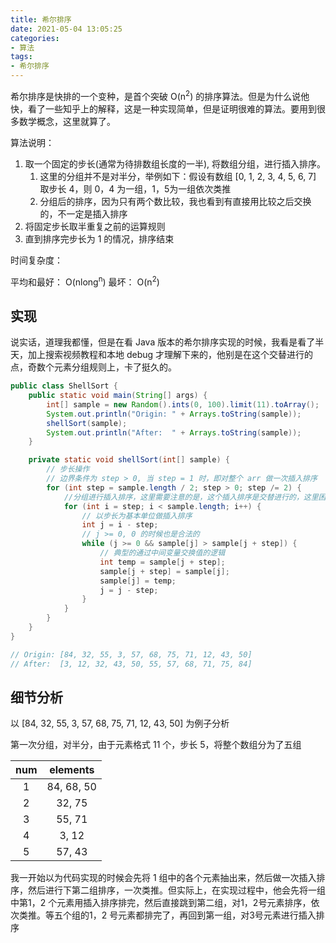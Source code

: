 ```yaml
---
title: 希尔排序
date: 2021-05-04 13:05:25
categories:
- 算法
tags:
- 希尔排序
---
```


希尔排序是快排的一个变种，是首个突破 O(n<sup>2</sup>) 的排序算法。但是为什么说他快，看了一些知乎上的解释，这是一种实现简单，但是证明很难的算法。要用到很多数学概念，这里就算了。

算法说明：

1. 取一个固定的步长(通常为待排数组长度的一半), 将数组分组，进行插入排序。
   1. 这里的分组并不是对半分，举例如下：假设有数组 [0, 1, 2, 3, 4, 5, 6, 7] 取步长 4，则 0，4 为一组，1，5为一组依次类推
   2. 分组后的排序，因为只有两个数比较，我也看到有直接用比较之后交换的，不一定是插入排序
2. 将固定步长取半重复之前的运算规则
3. 直到排序完步长为 1 的情况，排序结束

时间复杂度：

平均和最好： O(nlong<sup>n</sup>)
最坏： O(n<sup>2</sup>)

## 实现

说实话，道理我都懂，但是在看 Java 版本的希尔排序实现的时候，我看是看了半天，加上搜索视频教程和本地 debug 才理解下来的，他别是在这个交替进行的点，奇数个元素分组规则上，卡了挺久的。

```java
public class ShellSort {
    public static void main(String[] args) {
        int[] sample = new Random().ints(0, 100).limit(11).toArray();
        System.out.println("Origin: " + Arrays.toString(sample));
        shellSort(sample);
        System.out.println("After:  " + Arrays.toString(sample));
    }

    private static void shellSort(int[] sample) {
        // 步长操作
        // 边界条件为 step > 0, 当 step = 1 时，即对整个 arr 做一次插入排序
        for (int step = sample.length / 2; step > 0; step /= 2) {
            //分组进行插入排序，这里需要注意的是，这个插入排序是交替进行的，这里困惑了很久
            for (int i = step; i < sample.length; i++) {
                // 以步长为基本单位做插入排序
                int j = i - step;
                // j >= 0, 0 的时候也是合法的
                while (j >= 0 && sample[j] > sample[j + step]) {
                    // 典型的通过中间变量交换值的逻辑
                    int temp = sample[j + step];
                    sample[j + step] = sample[j];
                    sample[j] = temp;
                    j = j - step;
                }
            }
        }
    }
}

// Origin: [84, 32, 55, 3, 57, 68, 75, 71, 12, 43, 50]
// After:  [3, 12, 32, 43, 50, 55, 57, 68, 71, 75, 84]
```

## 细节分析

以 [84, 32, 55, 3, 57, 68, 75, 71, 12, 43, 50] 为例子分析

第一次分组，对半分，由于元素格式 11 个，步长 5，将整个数组分为了五组

|  num  |  elements  |
| :---: | :--------: |
|   1   | 84, 68, 50 |
|   2   |   32, 75   |
|   3   |   55, 71   |
|   4   |   3, 12    |
|   5   |   57, 43   |

我一开始以为代码实现的时候会先将 1 组中的各个元素抽出来，然后做一次插入排序，然后进行下第二组排序，一次类推。但实际上，在实现过程中，他会先将一组中第1，2 个元素用插入排序排完，然后直接跳到第二组，对1，2号元素排序，依次类推。等五个组的1，2 号元素都排完了，再回到第一组，对3号元素进行插入排序